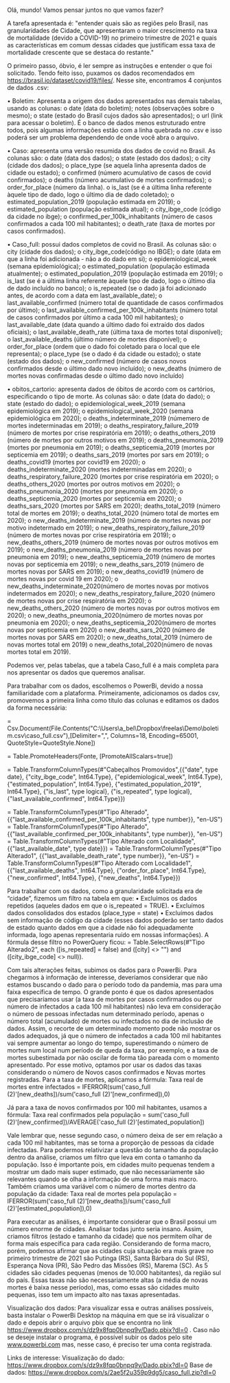 Olá, mundo! Vamos pensar juntos no que vamos fazer?


A tarefa apresentada é: "entender quais são as regiões pelo Brasil, nas granularidades de Cidade, que apresentaram o maior crescimento na taxa de mortalidade (devido a COVID-19) no primeiro trimestre de 2021 e quais as características em comum dessas cidades que justificam essa taxa de mortalidade crescente que se destaca do restante." 


O primeiro passo, óbvio, é ler sempre as instruções e entender o que foi solicitado. Tendo feito isso, puxamos os dados recomendados em https://brasil.io/dataset/covid19/files/. Nesse site, encontramos 4 conjuntos de dados .csv: 


•	Boletim: Apresenta a origem dos dados apresentados nas demais tabelas, usando as colunas: 
o	date (data do boletim); notes (observações sobre o mesmo); 
o	state (estado do Brasil cujos dados são apresentados); 
o	url (link para acessar o boletim). 
É o banco de dados menos estruturado entre todos, pois algumas informações estão com a linha quebrada no .csv e isso poderá ser um problema dependendo de onde você abra o arquivo.


•	Caso: apresenta uma versão resumida dos dados de covid no Brasil. As colunas são:
o	date (data dos dados); 
o	state (estado dos dados); 
o	city (cidade dos dados); 
o	place_type (se aquela linha apresenta dados de cidade ou estado); 
o	confirmed (número acumulativo de casos de covid confirmados);
o	 deaths (número acumulativo de mortes confirmados); 
o	order_for_place (número da linha). 
o	is_last (se é a última linha referente àquele tipo de dado, logo o último dia de dado coletado); 
o	estimated_population_2019 (população estimada em 2019); 
o	estimated_population (população estimada atual);
o	 city_ibge_code (código da cidade no ibge); 
o	confirmed_per_100k_inhabitants (número de casos confirmados a cada 100 mil habitantes); 
o	death_rate (taxa de mortes por casos confirmados).


•	Caso_full: possui dados completos de covid no Brasil. As colunas são: 
o	city (cidade dos dados); 
o	city_ibge_code(código no IBGE); 
o	date (data em que a linha foi adicionada - não a do dado em si); 
o	epidemiological_week (semana epidemiológica); 
o	estimated_population (população estimada atualmente); 
o	estimated_population_2019 (população estimada em 2019);
o	 is_last (se é a última linha referente àquele tipo de dado, logo o último dia de dado incluído no banco); 
o	is_repeated (se o dado já foi adicionado antes, de acordo com a data em last_available_date);
o	last_available_confirmed (número total de quantidade de casos confirmados por último);
o	 last_available_confirmed_per_100k_inhabitants (número total de casos confirmados por último a cada 100 mil habitantes);
o	 last_available_date (data quando a último dado foi extraído dos dados oficiais); 
o	last_available_death_rate (última taxa de mortes total disponível); 
o	last_available_deaths (último número de mortes disponível); 
o	order_for_place (ordem que o dado foi coletado para o local que ele representa); 
o	place_type (se o dado é da cidade ou estado); 
o	state (estado dos dados); 
o	new_confirmed (número de casos novos confirmados desde o último dado novo incluído); 
o	new_deaths (número de mortes novas confirmadas desde o último dado novo incluído)


•	obitos_cartorio: apresenta dados de óbitos de acordo com os cartórios, especificando o tipo de morte. As colunas são: 
o	date (data do dado); 
o	state (estado do dado); 
o	epidemiological_week_2019 (semana epidemiológica em 2019); 
o	epidemiological_week_2020 (semana epidemiológica em 2020); 
o	deaths_indeterminate_2019 (númemero de mortes indeterminadas em 2019); 
o	deaths_respiratory_failure_2019 (número de mortes por crise respiratória em 2019); 
o	deaths_others_2019 (número de mortes por outros motivos em 2019); 
o	deaths_pneumonia_2019 (mortes por pneumonia em 2019); 
o	deaths_septicemia_2019 (mortes por septicemia em 2019); 
o	deaths_sars_2019 (mortes por sars em 2019); 
o	deaths_covid19 (mortes por covid19 em 2020); 
o	deaths_indeterminate_2020 (mortes indeterminadas em 2020); 
o	deaths_respiratory_failure_2020 (mortes por crise respiratória em 2020); 
o	deaths_others_2020 (mortes por outros motivos em 2020); 
o	deaths_pneumonia_2020 (mortes por pneumonia em 2020); 
o	deaths_septicemia_2020 (mortes por septicemia em 2020); 
o	deaths_sars_2020 (mortes por SARS em 2020); deaths_total_2019 (número total de mortes em 2019); 
o	deaths_total_2020 (número total de mortes em 2020); 
o	new_deaths_indeterminate_2019 (número de mortes novas por motivo indetermado em 2019); 
o	new_deaths_respiratory_failure_2019 (número de mortes novas por crise respiratória em 2019); 
o	new_deaths_others_2019 (número de mortes novas por outros motivos em 2019); 
o	new_deaths_pneumonia_2019 (número de mortes novas por pneumonia em 2019); 
o	new_deaths_septicemia_2019 (número de mortes novas por septicemia em 2019); 
o	new_deaths_sars_2019 (número de mortes novas por SARS em 2019); 
o	new_deaths_covid19 (número de mortes novas por covid 19 em 2020); 
o	new_deaths_indeterminate_2020(número de mortes novas por motivos indetermados em 2020); 
o	new_deaths_respiratory_failure_2020 (número de mortes novas por crise respiratória em 2020); 
o	new_deaths_others_2020 (número de mortes novas por outros motivos em 2020);
o	 new_deaths_pneumonia_2020(número de mortes novas por pneumonia em 2020); 
o	new_deaths_septicemia_2020(número de mortes novas por septicemia em 2020)
o	 new_deaths_sars_2020 (número de mortes novas por SARS em 2020); 
o	new_deaths_total_2019 (número de novas mortes total em 2019) 
o	new_deaths_total_2020(número de novas mortes total em 2019).


Podemos ver, pelas tabelas, que a tabela Caso_full é a mais completa para nos apresentar os dados que queremos analisar.


Para trabalhar com os dados, escolhemos o PowerBi, devido a nossa familiaridade com a plataforma. Primeiramente, adicionamos os dados csv, promovemos a primeira linha como título das colunas e editamos os dados da forma necessária:


= Csv.Document(File.Contents("C:\Users\a_bel\Dropbox\freelas\Demo\boletim.csv\caso_full.csv"),[Delimiter=",", Columns=18, Encoding=65001, QuoteStyle=QuoteStyle.None])


= Table.PromoteHeaders(Fonte, [PromoteAllScalars=true])


= Table.TransformColumnTypes(#"Cabeçalhos Promovidos",{{"date", type date}, {"city_ibge_code", Int64.Type}, {"epidemiological_week", Int64.Type}, {"estimated_population", Int64.Type}, {"estimated_population_2019", Int64.Type}, {"is_last", type logical}, {"is_repeated", type logical}, {"last_available_confirmed", Int64.Type}})


= Table.TransformColumnTypes(#"Tipo Alterado", {{"last_available_confirmed_per_100k_inhabitants", type number}}, "en-US")
= Table.TransformColumnTypes(#"Tipo Alterado", {{"last_available_confirmed_per_100k_inhabitants", type number}}, "en-US")
= Table.TransformColumnTypes(#"Tipo Alterado com Localidade",{{"last_available_date", type date}})
= Table.TransformColumnTypes(#"Tipo Alterado1", {{"last_available_death_rate", type number}}, "en-US")
= Table.TransformColumnTypes(#"Tipo Alterado com Localidade1",{{"last_available_deaths", Int64.Type}, {"order_for_place", Int64.Type}, {"new_confirmed", Int64.Type}, {"new_deaths", Int64.Type}})

Para trabalhar com os dados, como a granularidade solicitada era de “cidade”, fizemos um filtro na tabela em que:
•	Excluímos os dados repetidos (aqueles dados em que o is_repeated = TRUE).
•	Excluímos dados consolidados dos estados (place_type = state)
•	Excluímos dados sem informação de código da cidade (esses dados poderão ser tanto dados de estado quanto dados em que a cidade não foi adequadamente informada, logo apenas representaria ruído em nossas informações).
A fórmula desse filtro no PowerQuery ficou: 
= Table.SelectRows(#"Tipo Alterado2", each ([is_repeated] = false) and ([city] <> "") and ([city_ibge_code] <> null)).

Com tais alterações feitas, subimos os dados para o PowerBi. Para chegarmos à informação de interesse, deveríamos considerar que não estamos buscando o dado para o período todo da pandemia, mas para uma faixa específica de tempo. O grande ponto é que os dados apresentados que precisaríamos usar (a taxa de mortes por casos confirmados ou por número de infectados a cada 100 mil habitantes) não leva em consideração o número de pessoas infectadas num determinado período, apenas o número total (acumulado) de mortes ou infectados no dia de inclusão de dados. Assim, o recorte de um determinado momento pode não mostrar os dados adequados, já que o número de infectados a cada 100 mil habitantes vai sempre aumentar ao longo do tempo, superestimando o número de mortes num local num período de queda da taxa, por exemplo, e a taxa de mortes subestimada por não oscilar de forma tão pareada com o momento apresentado. Por esse motivo, optamos por usar os dados das taxas considerando o número de Novos casos confirmados e Novas mortes registradas. Para a taxa de mortes, aplicamos a fórmula: 
Taxa real de mortes entre infectados = IFERROR(sum('caso_full (2)'[new_deaths])/sum('caso_full (2)'[new_confirmed]),0)

Já para a taxa de novos confirmados por 100 mil habitantes, usamos a fórmula:
Taxa real confirmados pela população = sum('caso_full (2)'[new_confirmed])/AVERAGE('caso_full (2)'[estimated_population])


Vale lembrar que, nesse segundo caso, o número deixa de ser em relação a cada 100 mil habitantes, mas se torna a proporção de pessoas da cidade infectadas. Para podermos relativizar a questão do tamanho da população dentro da análise, criamos um filtro que leva em conta o tamanho da população. Isso é importante pois, em cidades muito pequenas tendem a mostrar um dado mais super estimado, que não necessariamente são relevantes quando se olha a informação de uma forma mais macro. Também criamos uma variável com o número de mortes dentro da população da cidade:
Taxa real de mortes pela população = IFERROR(sum('caso_full (2)'[new_deaths])/sum('caso_full (2)'[estimated_population]),0)


Para executar as análises, é importante considerar que o Brasil possui um número enorme de cidades. Analisar todas junto seria insano. Assim, criamos filtros (estado e tamanho da cidade) que nos permitem olhar de forma mais específica para cada região.
Considerando de forma macro, porém, podemos afirmar que as cidades cuja situação era mais grave no primeiro trimestre de 2021 são Putinga (RS), Santa Bárbara do Sul (RS), Esperança Nova (PR), São Pedro das Missões (RS), Marema (SC). As 5 cidades são cidades pequenas (menos de 10.000 habitantes), da região sul do país. Essas taxas não são necessariamente altas (a média de novas mortes é baixa nesse período), mas, como essas são cidades muito pequenas, isso tem um impacto alto nas taxas apresentadas. 

Visualização dos dados:
Para visualizar essa e outras análises possíveis, basta instalar o PowerBi Desktop na máquina em que se irá visualizar o dado e depois abrir o arquivo pbix que se encontra no link https://www.dropbox.com/s/dz9x8fqp0bnpq9v/Dado.pbix?dl=0 . Caso não se deseje instalar o programa, é possível subir os dados pelo site www.powerbi.com mas, nesse caso, é preciso ter uma conta registrada.

Links de interesse:
Visualização do dado:
https://www.dropbox.com/s/dz9x8fqp0bnpq9v/Dado.pbix?dl=0
Base de dados:
https://www.dropbox.com/s/2ae5f2u359p9dg5/caso_full.zip?dl=0


